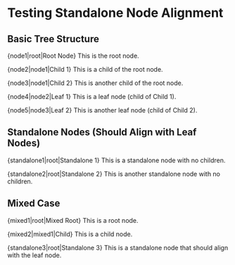 # Testing Standalone Node Alignment

## Basic Tree Structure

{node1|root|Root Node} This is the root node.

{node2|node1|Child 1} This is a child of the root node.

{node3|node1|Child 2} This is another child of the root node.

{node4|node2|Leaf 1} This is a leaf node (child of Child 1).

{node5|node3|Leaf 2} This is another leaf node (child of Child 2).

## Standalone Nodes (Should Align with Leaf Nodes)

{standalone1|root|Standalone 1} This is a standalone node with no children.

{standalone2|root|Standalone 2} This is another standalone node with no children.

## Mixed Case

{mixed1|root|Mixed Root} This is a root node.

{mixed2|mixed1|Child} This is a child node.

{standalone3|root|Standalone 3} This is a standalone node that should align with the leaf node.